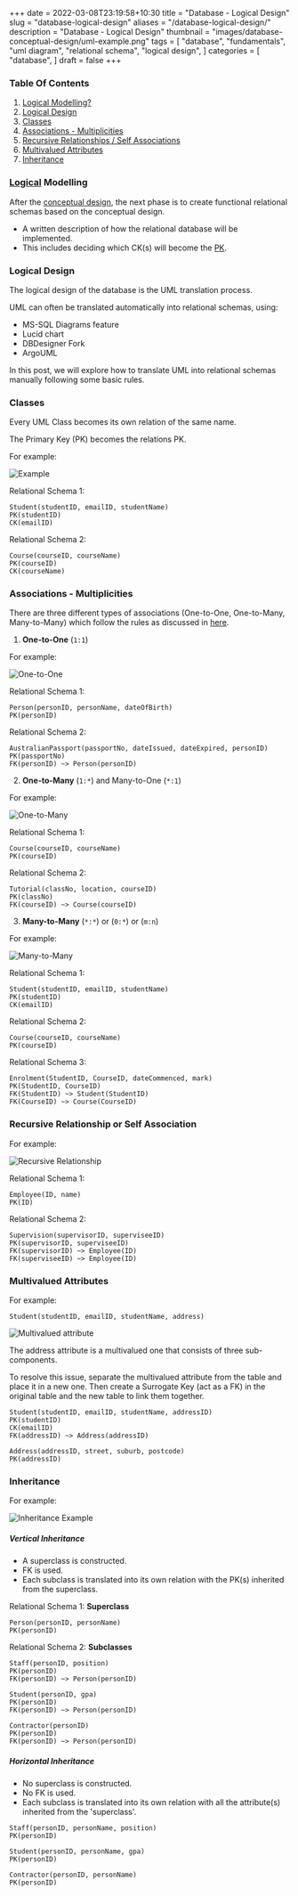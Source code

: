 +++
date = 2022-03-08T23:19:58+10:30
title = "Database - Logical Design"
slug = "database-logical-design"
aliases = "/database-logical-design/"
description = "Database - Logical Design"
thumbnail = "images/database-conceptual-design/uml-example.png"
tags = [
    "database",
    "fundamentals",
    "uml diagram",
    "relational schema",
    "logical design",
]
categories = [
    "database",
]
draft = false
+++

### Table Of Contents

1. [Logical Modelling?](#logical-modelling)
1. [Logical Design](#logical-design)
1. [Classes](#classes)
1. [Associations - Multiplicities](#associations---multiplicities)
1. [Recursive Relationships / Self
   Associations](#recursive-relationship-or-self-association)
1. [Multivalued Attributes](#multivalued-attributes)
1. [Inheritance](#inheritance)

### [Logical](https://www.oxfordlearnersdictionaries.com/definition/english/logical_1?q=logical) Modelling

After the [conceptual
design](https://tanducmai.com/posts/database-conceptual-design), the next phase
is to create functional relational schemas based on the conceptual design.
- A written description of how the relational database will be implemented.
- This includes deciding which CK(s) will become the
  [PK](https://tanducmai.com/posts/database-identify-the-primary-key).

### Logical Design

The logical design of the database is the UML translation process.

UML can often be translated automatically into relational schemas, using:
- MS-SQL Diagrams feature
- Lucid chart
- DBDesigner Fork
- ArgoUML

In this post, we will explore how to translate UML into relational schemas
manually following some basic rules.

### Classes

Every UML Class becomes its own relation of the same name.

The Primary Key (PK) becomes the relations PK.

For example:

![Example](/images/database-conceptual-design/association.png)

Relational Schema 1:

```text
Student(studentID, emailID, studentName)
PK(studentID)
CK(emailID)
```

Relational Schema 2:

```text
Course(courseID, courseName)
PK(courseID)
CK(courseName)
```

### Associations - Multiplicities

There are three different types of associations (One-to-One, One-to-Many,
Many-to-Many) which follow the rules as discussed in
[here](https://tanducmai.com/posts/database-conceptual-design/#multiplicity).

1. **One-to-One** (`1:1`)

For example:

![One-to-One](/images/database-conceptual-design/one-to-one-2.png)

Relational Schema 1:

```text
Person(personID, personName, dateOfBirth)
PK(personID)
```

Relational Schema 2:

```text
AustralianPassport(passportNo, dateIssued, dateExpired, personID)
PK(passportNo)
FK(personID) ~> Person(personID)
```

2. **One-to-Many** (`1:*`) and Many-to-One (`*:1`)

For example:

![One-to-Many](/images/database-conceptual-design/one-to-many-2.png)

Relational Schema 1:

```text
Course(courseID, courseName)
PK(courseID)
```

Relational Schema 2:

```text
Tutorial(classNo, location, courseID)
PK(classNo)
FK(courseID) ~> Course(courseID)
```

3. **Many-to-Many** (`*:*`) or (`0:*`) or (`m:n`)

For example:

![Many-to-Many](/images/database-conceptual-design/association-class-after.png)

Relational Schema 1:

```text
Student(studentID, emailID, studentName)
PK(studentID)
CK(emailID)
```

Relational Schema 2:

```text
Course(courseID, courseName)
PK(courseID)
```

Relational Schema 3:

```text
Enrolment(StudentID, CourseID, dateCommenced, mark)
PK(StudentID, CourseID)
FK(StudentID) ~> Student(StudentID)
FK(CourseID) ~> Course(CourseID)
```

### Recursive Relationship or Self Association

For example:

![Recursive Relationship](/images/database-conceptual-design/recursive-1.png)

Relational Schema 1:

```text
Employee(ID, name)
PK(ID)
```

Relational Schema 2:

```text
Supervision(supervisorID, superviseeID)
PK(supervisorID, superviseeID)
FK(supervisorID) ~> Employee(ID)
FK(superviseeID) ~> Employee(ID)
```

### Multivalued Attributes

For example:

```text
Student(studentID, emailID, studentName, address)
```

![Multivalued attribute](/images/database-relational-concepts/multivalued.png)

The address attribute is a multivalued one that consists of three
sub-components.

To resolve this issue, separate the multivalued attribute from the table
and place it in a new one. Then create a Surrogate Key (act as a FK) in
the original table and the new table to link them together.

```text
Student(studentID, emailID, studentName, addressID)
PK(studentID)
CK(emailID)
FK(addressID) ~> Address(addressID)
```

```text
Address(addressID, street, suburb, postcode)
PK(addressID)
```

### Inheritance

For example:

![Inheritance Example](/images/database-conceptual-design/inheritance-1.png)

##### Vertical Inheritance

- A superclass is constructed.
- FK is used.
- Each subclass is translated into its own relation with the PK(s)
  inherited from the superclass.

Relational Schema 1: **Superclass**

```text
Person(personID, personName)
PK(personID)
```

Relational Schema 2: **Subclasses**

```text
Staff(personID, position)
PK(personID)
FK(personID) ~> Person(personID)

Student(personID, gpa)
PK(personID)
FK(personID) ~> Person(personID)

Contractor(personID)
PK(personID)
FK(personID) ~> Person(personID)
```

##### Horizontal Inheritance

- No superclass is constructed.
- No FK is used.
- Each subclass is translated into its own relation with all the
  attribute(s) inherited from the 'superclass'.

```text
Staff(personID, personName, position)
PK(personID)
```

```text
Student(personID, personName, gpa)
PK(personID)
```

```text
Contractor(personID, personName)
PK(personID)
```
